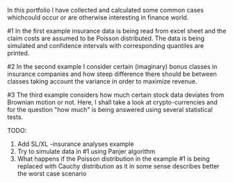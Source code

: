 
 In this portfolio I have collected and calculated some common cases whichcould occur or are
 otherwise interesting in finance world.                                                      


#1 In the first example insurance data is being read from excel sheet and the claim costs are assumed 
to be Poisson distributed. The data is being simulated and confidence intervals with corresponding 
quantiles are printed.

#2 In the second example I consider certain (imaginary) bonus classes in insurance companies and how steep difference 
there should be between classes taking account the variance in order to maximize revenue.

#3 The third example considers how much certain stock data deviates from Brownian motion or not.
Here, I shall take a look at crypto-currencies and for the question "how much" is 
being answered using several statistical tests.


TODO:  

1) Add SL/XL -insurance analyses example
2) Try to simulate data in #1 using Panjer algorithm
3) What happens if the Poisson distribution in the example #1 is being replaced with Cauchy distribution
as it in some sense describes better the worst case scenario







